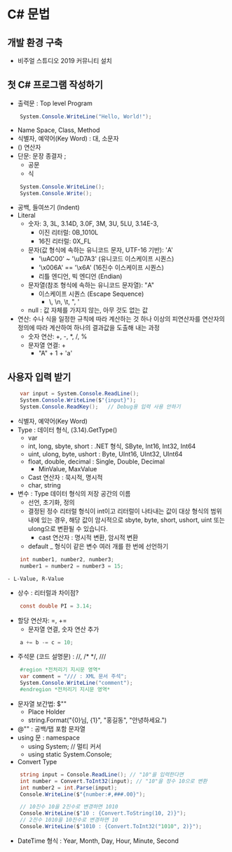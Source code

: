 # C# 문법
## 개발 환경 구축
- 비주얼 스튜디오 2019 커뮤니티 설치
## 첫 C# 프로그램 작성하기
-  출력문 : Top level Program
```C#
    System.Console.WriteLine("Hello, World!");
```
- Name Space, Class, Method
- 식별자, 예약어(Key Word) : 대, 소문자
- () 연산자
- 단문: 문장 종결자 ;
    - 공문
    - 식
```C#
    System.Console.WriteLine();
    System.Console.Write();
```
- 공백, 들여쓰기 (Indent)
- Literal
    - 숫자: 3, 3L, 3.14D, 3.0F, 3M, 3U, 5LU, 3.14E-3,
        - 이진 리터럴: 0B_1010L
        - 16진 리터럴: 0X_FL
    - 문자(값 형식에 속하는 유니코드 문자, UTF-16 기반): 'A'
        - '\uAC00' ~ '\uD7A3' (유니코드 이스케이프 시퀀스)
        - '\x006A' == '\x6A' (16진수 이스케이프 시퀀스)
        - 리틀 엔디언, 빅 엔디언 (Endian)
    - 문자열(참조 형식에 속하는 유니코드 문자열): "A"
        - 이스케이프 시퀀스 (Escape Sequence)
            - \\, \n, \t, \", \'
    - null : 값 자체를 가지지 않는, 아무 것도 없는 값
- 연산: 수나 식을 일정한 규칙에 따라 계산하는 것
        하나 이상의 피연산자를 연산자의 정의에 따라 계산하여 하나의 결과값을 도출해 내는 과정
    - 숫자 연산: +, -, *, /, %
    - 문자열 연결: +
        - "A" + 1 + 'a'
## 사용자 입력 받기
```C#
    var input = System.Console.ReadLine();
    System.Console.WriteLine($"{input}");
    System.Console.ReadKey();   // Debug용 입력 사용 안하기
```
- 식별자, 예약어(Key Word)
- Type : 데이터 형식, (3.14).GetType()
    - var
    - int, long, sbyte, short : .NET 형식, SByte, Int16, Int32, Int64
    - uint, ulong, byte, ushort : Byte, UInt16, UInt32, UInt64
    - float, double, decimal : Single, Double, Decimal
        - MinValue, MaxValue
    - Cast 연산자 : 묵시적, 명시적
    - char, string
- 변수 : Type 데이터 형식의 저장 공간의 이름
    - 선언, 초기화, 정의
    - 결정된 정수 리터럴 형식이 int이고 리터럴이 나타내는 값이 대상 형식의 범위 내에 있는 경우, 해당 값이 암시적으로 sbyte, byte, short, ushort, uint 또는 ulong으로 변환될 수 있습니다.
        - cast 연산자 : 명시적 변환, 암시적 변환
    - default
    _ 형식이 같은 변수 여러 개를 한 번에 선언하기
```C#
    int number1, number2, number3;
    number1 = number2 = number3 = 15;
```
    - L-Value, R-Value
- 상수 : 리터럴과 차이점?
```C#
    const double PI = 3.14;
```
- 할당 연산자: =, +=
    - 문자열 연결, 숫자 연산 추가
```C#
    a += b -= c = 10;
```
- 주석문 (코드 설명문) : //, /* */, ///
```C#
    #region *전처리기 지시문 영역*
    var comment = "/// : XML 문서 주석";
    System.Console.WriteLine("comment");
    #endregion *전처리기 지시문 영역*
```
- 문자열 보간법: $""
    - Place Holder
    - string.Format("{0}님, {1}", "홍길동", "안녕하세요.")
- @"" : 공백/탭 포함 문자열
- using 문 : namespace
    - using System; // 멀티 커서
    - using static System.Console;
- Convert Type
```C#
    string input = Console.ReadLine(); // "10"을 입력한다면
    int number = Convert.ToInt32(input); // "10"을 정수 10으로 변환
    int number2 = int.Parse(input);
    Console.WriteLine($"{number:#,###.00}");

    // 10진수 10을 2진수로 변경하면 1010
    Console.WriteLine($"10 : {Convert.ToString(10, 2)}");
    // 2진수 1010을 10진수로 변경하면 10
    Console.WriteLine($"1010 : {Convert.ToInt32("1010", 2)}");
```
- DateTime 형식 : Year, Month, Day, Hour, Minute, Second